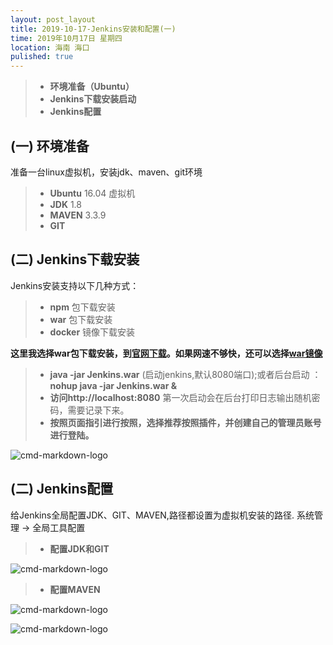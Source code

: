 ```yaml
---
layout: post_layout
title: 2019-10-17-Jenkins安装和配置(一)
time: 2019年10月17日 星期四
location: 海南 海口
pulished: true
---
```


> * **环境准备（Ubuntu）**
> * **Jenkins下载安装启动**
> * **Jenkins配置**


## (一) 环境准备
准备一台linux虚拟机，安装jdk、maven、git环境
> * **Ubuntu** 16.04 虚拟机
> * **JDK** 1.8
> * **MAVEN** 3.3.9
> * **GIT**

## (二) Jenkins下载安装
Jenkins安装支持以下几种方式：
> * **npm** 包下载安装
> * **war** 包下载安装
> * **docker** 镜像下载安装

**这里我选择war包下载安装，到[官网下载](https://www.elastic.co/cn/products)。如果网速不够快，还可以选择[war镜像](http://mirrors.jenkins-ci.org/war/)**
> *  **java -jar Jenkins.war** (启动jenkins,默认8080端口);或者后台启动 ： **nohup java -jar Jenkins.war &**
> *  **访问http://localhost:8080** 第一次启动会在后台打印日志输出随机密码，需要记录下来。
> *  **按照页面指引进行按照，选择推荐按照插件，并创建自己的管理员账号进行登陆。**

![cmd-markdown-logo](https://licaibo.github.io/assets/img/jenkins-home.png)


## (二) Jenkins配置
给Jenkins全局配置JDK、GIT、MAVEN,路径都设置为虚拟机安装的路径. 系统管理 -> 全局工具配置
> * **配置JDK和GIT** 

![cmd-markdown-logo](https://licaibo.github.io/assets/img/jenkins-jdk-git.png)


> * **配置MAVEN** 

![cmd-markdown-logo](https://licaibo.github.io/assets/img/jenkins-maven.png)

![cmd-markdown-logo](https://licaibo.github.io/assets/img/jenkins-maven2.png)















